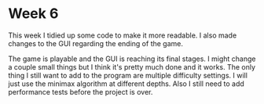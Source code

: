 # Week 6

This week I tidied up some code to make it more readable. I also made changes to the GUI regarding the ending of the game.

The game is playable and the GUI is reaching its final stages. I might change a couple small things but I think it's pretty much done and it works.
The only thing I still want to add to the program are multiple difficulty settings. I will just use the minimax algorithm at different depths.
Also I still need to add performance tests before the project is over.
